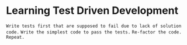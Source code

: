 # Learning Test Driven Development

`Write tests first that are supposed to fail due to lack of solution code.`
`Write the simplest code to pass the tests.`
`Re-factor the code.`
`Repeat.`